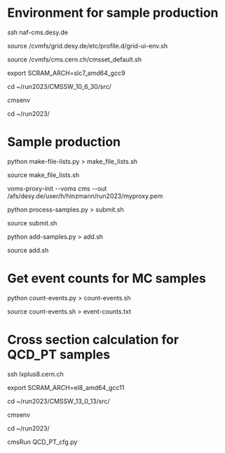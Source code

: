 # Environment for sample production

ssh naf-cms.desy.de

source /cvmfs/grid.desy.de/etc/profile.d/grid-ui-env.sh

source /cvmfs/cms.cern.ch/cmsset_default.sh

export SCRAM_ARCH=slc7_amd64_gcc9

cd ~/run2023/CMSSW_10_6_30/src/

cmsenv

cd ~/run2023/

# Sample production

python make-file-lists.py > make_file_lists.sh

source make_file_lists.sh

voms-proxy-init --voms cms --out /afs/desy.de/user/h/hinzmann/run2023/myproxy.pem

python process-samples.py > submit.sh

source submit.sh

python add-samples.py > add.sh

source add.sh

# Get event counts for MC samples

python count-events.py > count-events.sh

source count-events.sh > event-counts.txt

# Cross section calculation for QCD_PT samples

ssh lxplus8.cern.ch

export SCRAM_ARCH=el8_amd64_gcc11

cd ~/run2023/CMSSW_13_0_13/src/

cmsenv

cd ~/run2023/

cmsRun QCD_PT_cfg.py
